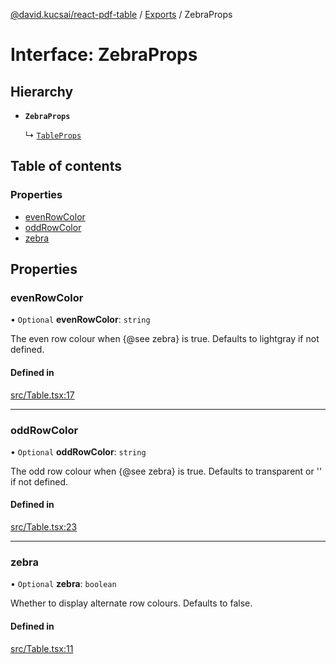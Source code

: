 [@david.kucsai/react-pdf-table](../README.md) / [Exports](../modules.md) / ZebraProps

# Interface: ZebraProps

## Hierarchy

- **`ZebraProps`**

  ↳ [`TableProps`](TableProps.md)

## Table of contents

### Properties

- [evenRowColor](ZebraProps.md#evenrowcolor)
- [oddRowColor](ZebraProps.md#oddrowcolor)
- [zebra](ZebraProps.md#zebra)

## Properties

### evenRowColor

• `Optional` **evenRowColor**: `string`

The even row colour when {@see zebra} is true.
Defaults to lightgray if not defined.

#### Defined in

[src/Table.tsx:17](https://github.com/mohan-bitla/react-pdf-table/blob/433583f/src/Table.tsx#L17)

___

### oddRowColor

• `Optional` **oddRowColor**: `string`

The odd row colour when {@see zebra} is true.
Defaults to transparent or '' if not defined.

#### Defined in

[src/Table.tsx:23](https://github.com/mohan-bitla/react-pdf-table/blob/433583f/src/Table.tsx#L23)

___

### zebra

• `Optional` **zebra**: `boolean`

Whether to display alternate row colours.
Defaults to false.

#### Defined in

[src/Table.tsx:11](https://github.com/mohan-bitla/react-pdf-table/blob/433583f/src/Table.tsx#L11)
